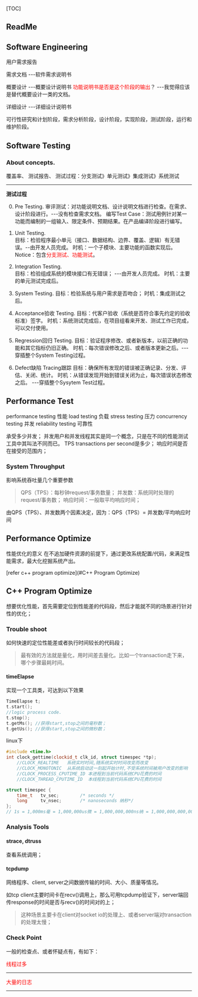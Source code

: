 [TOC]



## ReadMe



## Software Engineering

用户需求报告

需求文档 ---软件需求说明书

概要设计 ---概要设计说明书
​	<font color=red>功能说明书是否是这个阶段的输出</font>？ ---我觉得应该是替代概要设计一类的文档。

详细设计 ---详细设计说明书



可行性研究和计划阶段，需求分析阶段，设计阶段，实现阶段，测试阶段，运行和维护阶段。



## Software Testing

### About concepts.

覆盖率、
测试报告、
测试过程：分支测试》单元测试》集成测试》系统测试



-------------

**测试过程**

0. Pre Testing.
   审评测试：对功能说明文档、设计说明文档进行检查。在需求、设计阶段进行。---没有检查需求文档。
   编写Test Case：测试用例针对某一功能而编制的一组输入、限定条件、预期结果。在产品编译阶段进行编写。

1. Unit Testing.  
   目标：检验程序最小单元（接口、数据结构、边界、覆盖、逻辑）有无错误。--由开发人员完成。
   时机：一个子模块、主要功能的函数实现后。
   Notice：包含<font color=red>分支测试、功能测试</font>。

2. Integration Testing.  
   目标：检验组成系统的模块接口有无错误；  ---由开发人员完成。
   时机：主要的单元测试完成后。

3. System Testing. 
   目标：检验系统与用户需求是否吻合；
   时机：集成测试之后。
4. Acceptance验收 Testing.
   目标：代客户验收（系统是否符合事先约定的验收标准）签字。
   时机：系统测试完成后，在项目组看来开发、测试工作已完成，可以交付使用。
5. Regression回归 Testing.
   目标：验证程序修改、或者新版本，以前正确的功能和其它指标仍旧正确。
   时机：每次错误修改之后、或者版本更新之后。---穿插整个System Testing过程。
6. Defect缺陷 Tracing跟踪
   目标：确保所有发现的错误被正确记录、分发、评估、关闭、统计。
   时机：从错误发现开始到错误关闭为止，每次错误状态修改之后。 ---穿插整个Sysytem Test过程。







## Performance Test

performance testing 性能
load testing 负载
stress testing 压力
concurrency testing 并发
reliability testing 可靠性

承受多少并发；
​	并发用户和并发线程其实是同一个概念，只是在不同的性能测试工具中其叫法不同而已。
TPS transactions per second是多少；
响应时间是否在接受的范围内；



### System Throughput

影响系统吞吐量几个重要参数

> QPS（TPS）：每秒钟request/事务数量；
> 并发数：系统同时处理的request/事务数；
> 响应时间：一般取平均响应时间；

由QPS（TPS）、并发数两个因素决定，因为：QPS（TPS）= 并发数/平均响应时间



## Performance Optimize

性能优化的意义
在不追加硬件资源的前提下，通过更改系统配置/代码，来满足性能需求，最大化挖掘系统产出。

[refer c++ program optimize](#C++ Program Optimize)



## C++ Program Optimize

想要优化性能，首先需要定位到性能差的代码段，然后才能就不同的场景进行针对性的优化；

### Trouble shoot

如何快速的定位性能差或者执行时间较长的代码段；

> 最有效的方法就是量化，用时间差去量化。比如一个transaction走下来，哪个步骤最耗时间。

#### timeElapse

实现一个工具类，可达到以下效果

```cpp
TimeElapse t;
t.start();
//logic process code.
t.stop();
t.getMs(); //获得start,stop之间的毫秒数；
t.getUs(); //获得start,stop之间的微秒数；
```



linux下

```cpp
#include <time.h>
int clock_gettime(clockid_t clk_id, struct timespec *tp);
	//CLOCK_REALTIME   系统实时时间,随系统实时时间改变而改变
	//CLOCK_MONOTONIC  从系统启动这一刻起开始计时,不受系统时间被用户改变的影响
	//CLOCK_PROCESS_CPUTIME_ID 本进程到当前代码系统CPU花费的时间
	//CLOCK_THREAD_CPUTIME_ID  本线程到当前代码系统CPU花费的时间

struct timespec {
	time_t   tv_sec;        /* seconds */
	long     tv_nsec;       /* nanoseconds 纳秒*/
};
// 1s = 1,000ms毫 = 1,000,000us微 = 1,000,000,000ns纳 = 1,000,000,000,000ps皮
```





### Analysis Tools

#### strace, dtruss

查看系统调用；

#### tcpdump

网络程序、client, server之间数据传输的时间、大小、质量等情况。

如tcp client主要时间卡在recv()调用上，那么可用tcpdump验证下，server端回传response的时间是否与recv()的时间对的上；

> 这种场景主要卡在client对socket io的处理上、或者server端对transaction的处理太慢；





### Check Point

一般的检查点、或者怀疑点有，有如下：

<font color=red>线程过多</font>



---

<font color=red>大量的日志</font>



----




